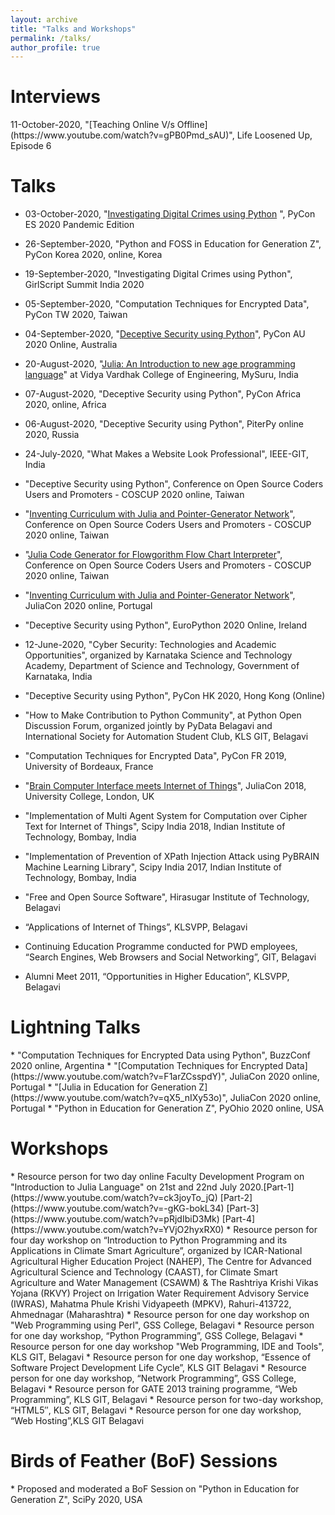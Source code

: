 ```yaml
---
layout: archive
title: "Talks and Workshops"
permalink: /talks/
author_profile: true
---
```

<h1>Interviews</h1>
11-October-2020, "[Teaching Online V/s Offline](https://www.youtube.com/watch?v=gPB0Pmd_sAU)", Life Loosened Up, Episode 6 

<h1>Talks</h1>

* 03-October-2020, "[Investigating Digital Crimes using Python](https://www.youtube.com/watch?v=0Jt-xm7kC2Y&t) ", PyCon ES 2020 Pandemic Edition

* 26-September-2020, "Python and FOSS in Education for Generation Z", PyCon Korea 2020, online, Korea

* 19-September-2020, "Investigating Digital Crimes using Python", GirlScript Summit India 2020

* 05-September-2020, "Computation Techniques for Encrypted Data", PyCon TW 2020, Taiwan

* 04-September-2020, "[Deceptive Security using Python](https://www.youtube.com/watch?v=LYifJ0e1vbw)", PyCon AU 2020 Online, Australia

* 20-August-2020, "[Julia: An Introduction to new age programming language](https://www.youtube.com/watch?v=kTU9bshp1vQ)" at Vidya Vardhak College of Engineering, MySuru, India

* 07-August-2020, "Deceptive Security using Python", PyCon Africa 2020, online, Africa

* 06-August-2020, "Deceptive Security using Python", PiterPy online 2020, Russia

* 24-July-2020, "What Makes a Website Look Professional", IEEE-GIT, India

* "Deceptive Security using Python", Conference on Open Source Coders Users and Promoters - COSCUP 2020 online, Taiwan
* "[Inventing Curriculum with Julia and Pointer-Generator Network](https://www.youtube.com/watch?v=P4OpW_26Aj8)", Conference on Open Source Coders Users and Promoters - COSCUP 2020 online, Taiwan
* "[Julia Code Generator for Flowgorithm Flow Chart Interpreter](https://www.youtube.com/watch?v=5uDzpTLXYT8)", Conference on Open Source Coders Users and Promoters - COSCUP 2020 online, Taiwan
* "[Inventing Curriculum with Julia and Pointer-Generator Network](https://www.youtube.com/watch?v=s9vOPTDpCzI)", JuliaCon 2020 online, Portugal 
* "Deceptive Security using Python", EuroPython 2020 Online, Ireland 
* 12-June-2020, "Cyber Security: Technologies and Academic Opportunities", organized by Karnataka Science and Technology Academy, Department of Science and Technology, Government of Karnataka, India
* "Deceptive Security using Python", PyCon HK 2020, Hong Kong (Online)
* "How to Make Contribution to Python Community", at Python Open Discussion Forum, organized jointly by PyData Belagavi and International Society for Automation Student Club, KLS GIT, Belagavi
* "Computation Techniques for Encrypted Data", PyCon FR 2019, University of Bordeaux, France 
* "[Brain Computer Interface meets Internet of Things](https://www.youtube.com/watch?v=L3tBcUxJsvU)", JuliaCon 2018, University College, London, UK
* "Implementation of Multi Agent System for Computation over Cipher Text for Internet of Things", Scipy India 2018, Indian Institute of Technology, Bombay, India
* "Implementation of Prevention of XPath Injection Attack using PyBRAIN Machine Learning Library", Scipy India 2017, Indian Institute of Technology, Bombay, India
* "Free and Open Source Software", Hirasugar Institute of Technology, Belagavi
* “Applications of Internet of Things”, KLSVPP, Belagavi
*	Continuing Education Programme conducted for PWD employees, “Search Engines, Web Browsers and Social Networking”, GIT, Belagavi
*	Alumni Meet 2011, “Opportunities in Higher Education”, KLSVPP, Belagavi

<h1>Lightning Talks</h1>
* "Computation Techniques for Encrypted Data using Python", BuzzConf 2020 online, Argentina
* "[Computation Techniques for Encrypted Data](https://www.youtube.com/watch?v=F1arZCsspdY)", JuliaCon 2020 online, Portugal 
* "[Julia in Education for Generation Z](https://www.youtube.com/watch?v=qX5_nIXy53o)", JuliaCon 2020 online, Portugal 
* "Python in Education for Generation Z", PyOhio 2020 online, USA

<h1>Workshops</h1>
* Resource person for two day online Faculty Development Program on "Introduction to Julia Language" on 21st and 22nd July 2020.[Part-1](https://www.youtube.com/watch?v=ck3joyTo_jQ) [Part-2](https://www.youtube.com/watch?v=-gKG-bokL34) [Part-3](https://www.youtube.com/watch?v=pRjdIbiD3Mk) [Part-4](https://www.youtube.com/watch?v=YVjO2hyxRX0)
* Resource person for four day workshop on “Introduction to Python Programming and its Applications in Climate Smart Agriculture”, organized by ICAR-National Agricultural Higher Education Project (NAHEP), The Centre for Advanced Agricultural Science and Technology (CAAST), for Climate Smart Agriculture and Water Management (CSAWM) & The Rashtriya Krishi Vikas Yojana (RKVY) Project on
Irrigation Water Requirement Advisory Service (IWRAS), Mahatma Phule Krishi Vidyapeeth (MPKV), Rahuri-413722, Ahmednagar (Maharashtra) 
* Resource person for one day workshop on "Web Programming using Perl", GSS College, Belagavi
*	Resource person for one day workshop, “Python Programming”, GSS College, Belagavi
* Resource person for one day workshop "Web Programming, IDE and Tools", KLS GIT, Belagavi
*	Resource person for one day workshop, “Essence of Software Project Development Life Cycle”, KLS GIT Belagavi
* Resource person for one day workshop, “Network Programming”, GSS College, Belagavi
*	Resource person for GATE 2013 training programme, “Web Programming”, KLS GIT, Belagavi
*	Resource person for two-day workshop, “HTML5″, KLS GIT, Belagavi
*	Resource person for one day workshop, “Web Hosting”,KLS GIT Belagavi

<h1> Birds of Feather (BoF) Sessions</h1>
* Proposed and moderated a BoF Session on "Python in Education for Generation Z", SciPy 2020, USA
